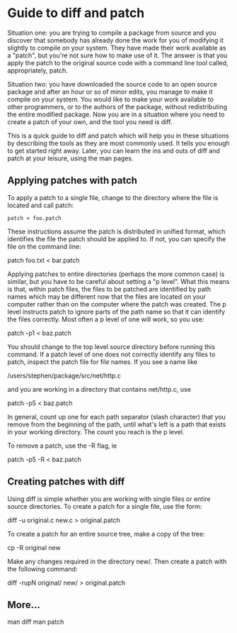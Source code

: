 # Guide to diff and patch

Situation one: you are trying to compile a package from source and you discover that somebody has already done the work for you of modifying it slightly to compile on your system. They have made their work available as a "patch", but you're not sure how to make use of it. The answer is that you apply the patch to the original source code with a command line tool called, appropriately, patch.

Situation two: you have downloaded the source code to an open source package and after an hour or so of minor edits, you manage to make it compile on your system. You would like to make your work available to other programmers, or to the authors of the package, without redistributing the entire modified package. Now you are in a situation where you need to create a patch of your own, and the tool you need is diff.

This is a quick guide to diff and patch which will help you in these situations by describing the tools as they are most commonly used. It tells you enough to get started right away. Later, you can learn the ins and outs of diff and patch at your leisure, using the man pages.

## Applying patches with patch

To apply a patch to a single file, change to the directory where the file is located and call patch:

	patch < foo.patch

These instructions assume the patch is distributed in unified format, which identifies the file the patch should be applied to. If not, you can specify the file on the command line:

patch foo.txt < bar.patch

Applying patches to entire directories (perhaps the more common case) is similar, but you have to be careful about setting a "p level". What this means is that, within patch files, the files to be patched are identified by path names which may be different now that the files are located on your computer rather than on the computer where the patch was created. The p level instructs patch to ignore parts of the path name so that it can identify the files correctly. Most often a p level of one will work, so you use:

patch -p1 < baz.patch

You should change to the top level source directory before running this command. If a patch level of one does not correctly identify any files to patch, inspect the patch file for file names. If you see a name like

/users/stephen/package/src/net/http.c

and you are working in a directory that contains net/http.c, use

patch -p5 < baz.patch

In general, count up one for each path separator (slash character) that you remove from the beginning of the path, until what's left is a path that exists in your working directory. The count you reach is the p level.

To remove a patch, use the -R flag, ie

patch -p5 -R < baz.patch

## Creating patches with diff

Using diff is simple whether you are working with single files or entire source directories. To create a patch for a single file, use the form:

diff -u original.c new.c > original.patch

To create a patch for an entire source tree, make a copy of the tree:

cp -R original new

Make any changes required in the directory new/. Then create a patch with the following command:

diff -rupN original/ new/ > original.patch

## More...

man diff
man patch
